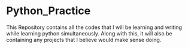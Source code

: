 # Python_Practice
This Repository contains all the codes that I will be learning and writing while learning python simultaneously. Along with this, it will also be containing any projects that I believe would make sense doing.
